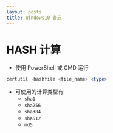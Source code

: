 ```yaml
---
layout: posts
title: Windows10 备忘
---
```



# HASH 计算

- 使用 PowerShell 或 CMD 运行
```powershell
certutil -hashfile <file_name> <type>
```

- 可使用的计算类型有:
	- `sha1`
	- `sha256`
	- `sha384`
	- `sha512`
	- `md5`


